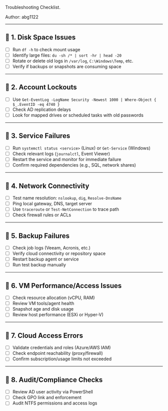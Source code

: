  Troubleshooting Checklist.

Author: abg1122  

---

## 🔹 1. Disk Space Issues
- [ ] Run `df -h` to check mount usage
- [ ] Identify large files: `du -sh /* | sort -hr | head -20`
- [ ] Rotate or delete old logs in `/var/log`, `C:\Windows\Temp`, etc.
- [ ] Verify if backups or snapshots are consuming space

---

## 🔹 2. Account Lockouts
- [ ] Use `Get-EventLog -LogName Security -Newest 1000 | Where-Object { $_.EventID -eq 4740 }`
- [ ] Check AD replication delays
- [ ] Look for mapped drives or scheduled tasks with old passwords

---

## 🔹 3. Service Failures
- [ ] Run `systemctl status <service>` (Linux) or `Get-Service` (Windows)
- [ ] Check relevant logs (`journalctl`, Event Viewer)
- [ ] Restart the service and monitor for immediate failure
- [ ] Confirm required dependencies (e.g., SQL, network shares)

---

## 🔹 4. Network Connectivity
- [ ] Test name resolution: `nslookup`, `dig`, `Resolve-DnsName`
- [ ] Ping local gateway, DNS, target server
- [ ] Use `traceroute` or `Test-NetConnection` to trace path
- [ ] Check firewall rules or ACLs

---

## 🔹 5. Backup Failures
- [ ] Check job logs (Veeam, Acronis, etc.)
- [ ] Verify cloud connectivity or repository space
- [ ] Restart backup agent or service
- [ ] Run test backup manually

---

## 🔹 6. VM Performance/Access Issues
- [ ] Check resource allocation (vCPU, RAM)
- [ ] Review VM tools/agent health
- [ ] Snapshot age and disk usage
- [ ] Review host performance (ESXi or Hyper-V)

---

## 🔹 7. Cloud Access Errors
- [ ] Validate credentials and roles (Azure/AWS IAM)
- [ ] Check endpoint reachability (proxy/firewall)
- [ ] Confirm subscription/usage limits not exceeded

---

## 🔹 8. Audit/Compliance Checks
- [ ] Review AD user activity via PowerShell
- [ ] Check GPO link and enforcement
- [ ] Audit NTFS permissions and access logs
